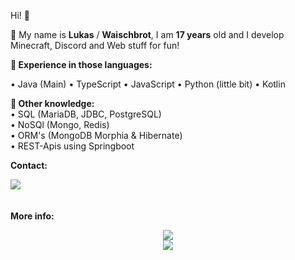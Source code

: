 Hi! 👋

:bust_in_silhouette: My name is **Lukas** / **Waischbrot**, I am **17 years** old and I develop Minecraft, Discord and Web stuff for fun!

<p>
  <b>
    🚀 Experience in those languages:
  </b>
</p>
• Java (Main)
• TypeScript
• JavaScript
• Python (little bit)
• Kotlin

<p>
  <b>
    📜 Other knowledge:<br />
  </b>
  • SQL (MariaDB, JDBC, PostgreSQL)<br />
  • NoSQl (Mongo, Redis)<br />
  • ORM's (MongoDB Morphia & Hibernate)<br />
  • REST-Apis using Springboot<br />
</p>


<div>
<p>
  <b>
    Contact:
  </b>
</p>

  <a href="mailto:waischbrot@quantentunnel.de">
      <img align="center" src="https://img.shields.io/badge/waischbrot@quantentunnel.de-0A0A0A?style=for-the-badge&logo=microsoft-outlook&logoColor=white">
    </a>
</div>
ﾠ
<p>
  <b>
    More info:
  </b>
</p>

<div align="center">
  <a href="https://github.com/Waischbrot">
    <img src="https://komarev.com/ghpvc/?username=Waischbrot&style=for-the-badge">
  </a>
</div>

<div align="center">
  <a href="https://github.com/Waischbrot">
    <img align="center" src="https://github-readme-stats.vercel.app/api?username=Waischbrot&repo=Waischbrot&count_private=true&include_all_commits=true&show_icons=true&theme=midnight-purple&card_width=1080">
  </a>
</div>

